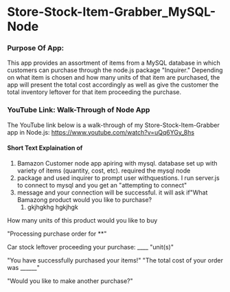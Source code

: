 # Store-Stock-Item-Grabber_MySQL-Node



### Purpose Of App:
This app provides an assortment of items from a MySQL database in which customers can purchase through the node.js package "Inquirer." Depending on what item is chosen and how many units of that item are purchased, the app will present the total cost accordingly as well as give the customer the total inventory leftover for that item proceeding the purchase.


### YouTube Link: Walk-Through of Node App
The YouTube link below is a walk-through of my Store-Stock-Item-Grabber app in Node.js:
https://www.youtube.com/watch?v=uQq6YGy_8hs


#### Short Text Explaination of 
1. Bamazon Customer node app apiring with mysql. database set up with variety of items (quantity, cost, etc). required the mysql node 
  1. package and used inquirer to prompt user withquestions. I run server.js to connect to mysql and you get an "attempting to connect" 
  2. message and your connection will be successful. it will ask if"What Bamazong product would you like to purchase?
      1. gkjhgkhg hgkjhgk 

How many units of this product would you like to buy

"Processing purchase order for **"

Car stock leftover proceeding your purchase: ____ "unit(s)"

"You have successfully purchased your items!"
"The total cost of your order was ______"

"Would you like to make another purchase?"
